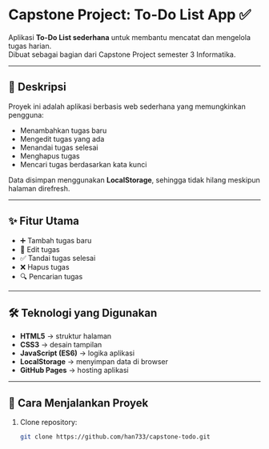 # Capstone Project: To-Do List App ✅

Aplikasi **To-Do List sederhana** untuk membantu mencatat dan mengelola tugas harian.  
Dibuat sebagai bagian dari Capstone Project semester 3 Informatika.

---

## 📖 Deskripsi
Proyek ini adalah aplikasi berbasis web sederhana yang memungkinkan pengguna:
- Menambahkan tugas baru
- Mengedit tugas yang ada
- Menandai tugas selesai
- Menghapus tugas
- Mencari tugas berdasarkan kata kunci  

Data disimpan menggunakan **LocalStorage**, sehingga tidak hilang meskipun halaman direfresh.

---

## ✨ Fitur Utama
- ➕ Tambah tugas baru  
- 📝 Edit tugas  
- ✅ Tandai tugas selesai  
- ❌ Hapus tugas  
- 🔍 Pencarian tugas  

---

## 🛠️ Teknologi yang Digunakan
- **HTML5** → struktur halaman  
- **CSS3** → desain tampilan  
- **JavaScript (ES6)** → logika aplikasi  
- **LocalStorage** → menyimpan data di browser  
- **GitHub Pages** → hosting aplikasi  

---

## 🚀 Cara Menjalankan Proyek
1. Clone repository:
   ```bash
   git clone https://github.com/han733/capstone-todo.git


